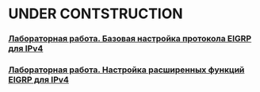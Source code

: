 # UNDER CONTSTRUCTION

### [Лабораторная работа. Базовая настройка протокола EIGRP для IPv4](lab_09.1)

### [Лабораторная работа. Настройка расширенных функций EIGRP для IPv4](lab_09.2)



